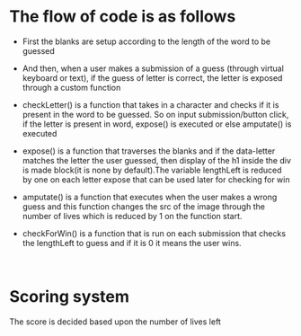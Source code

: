 # The flow of code is as follows

- First the blanks are setup according to the length of the word to be guessed

- And then, when a user makes a submission of a guess (through virtual keyboard or text), if the guess of letter is correct, the letter is exposed through a custom function

- checkLetter() is a function that takes in a character and checks if it is present in the word to be guessed. So on input submission/button click, if the letter is present in word, expose() is executed or else amputate() is executed

- expose() is a function that traverses the blanks and if the data-letter matches the letter the user guessed, then display of the h1 inside the div is made block(it is none by default).The variable lengthLeft is reduced by one on each letter expose that can be used later for checking for win

- amputate() is a function that executes when the user makes a wrong guess and this function changes the src of the image through the number of lives which is reduced by 1 on the function start.

- checkForWin() is a function that is run on each submission that checks the lengthLeft to guess and if it is 0 it means the user wins.

</br>

# Scoring system

The score is decided based upon the number of lives left
